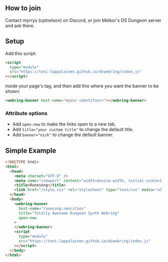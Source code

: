 ## How to join

Contact myrrys (cptnelson) on Discord, or join Melkor's DS Dungeon server and ask there.

## Setup

Add this script:

```html {.codeline}
<script
  type="module"
  src="https://toni-lappalainen.github.io/dswebring/index.js"
></script>
```

inside your page's <body> tag, and then add this where you want the banner to be shown:

```html {.codeline}
<webring-banner host-name="<your-identifier>"></webring-banner>
```

### Attribute options

- Add `open-new` to make the links open to a new tab.
- Add `title="your custom title"` to change the default title.
- Add `banner="nick"` to change the default banner.

## Simple Example

```html
<!DOCTYPE html>
<html>
  <head>
    <meta charset="UTF-8" />
    <meta name="viewport" content="width=device-width, initial-scale=1.0" />
    <title>Runesong</title>
    <link href="/style.css" rel="stylesheet" type="text/css" media="all" />
  </head>
  <body>
    <webring-banner
      host-name="runesong.neocities"
      title="Totally Awesome Dungeon Synth Webring"
      open-new
    >
    </webring-banner>
    <script
      type="module"
      src="https://toni-lappalainen.github.io/dswebring/index.js"
    ></script>
  </body>
</html>
```
